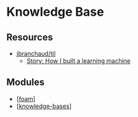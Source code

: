 Knowledge Base
===

Resources
---

- [ jbranchaud/til][1]
    - [Story: How I built a learning machine][2]

<!-- Links -->
[1]: https://github.com/jbranchaud/til
[2]: https://dev.to/jbranchaud/how-i-built-a-learning-machine-45k9

Modules
---

- [[foam]]
- [[knowledge-bases]]

[//begin]: # "Autogenerated link references for markdown compatibility"
[foam]: foam/foam.md "foam"
[knowledge-bases]: knowledge-bases.md "Knowledge Bases"
[//end]: # "Autogenerated link references"